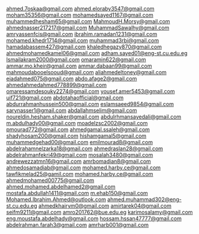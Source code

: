 ahmed.7oskaa@gmail.com
ahmed.eloraby3547@gmail.com
moham35356@gmail.com
mohamedsayed1167@gmail.com
muhammedhesham65@gmail.com
MahmoudH.Morsy@gmail.com
ahmednasser217217@gmail.com
MuhammadSawalhy@gmail.com
amryassenfcis@gmail.com
ibrahim.ramadan1231@gmail.com
mohamed.khedr1714@gmail.com
muhammad3rbi@gmail.com
hamadabassem427@gmail.com
khaledhegazy870@gmail.com
ahmedmohamedkamel06@gmail.com
adham.sayed01@eng-st.cu.edu.eg
Ismailakram2000@gmail.com
omaramin622@gmail.com
ammar.mo.kheir@gmail.com
ammar.dabaan99@gmail.com
mahmoudabooelsooud@gmail.com
aliahmedeltoney@gmail.com
eiadahmed075@gmail.com
abdo.afage2@gmail.com
ahmedahmedahmed778899@gmail.com
omaressamdesouky2274@gmail.com
yousef.amer5453@gmail.com
uif721@gmail.com
abdotahaofficial@gmail.com
abdurrahmanhussein500@gmail.com
eslamsaeed9854@gmail.com
sarynasser1@gmail.com
abdallahmselim@gmail.com
noureldin.hesham.shaker@gmail.com
abdulrhmansayedali@gmail.com
m.abdulhady00@gmail.com
moadelzsc2002@gmail.com
pmourad772@gmail.com
ahmedgamal.ssaleh@gmail.com
shadyhosam200@gmail.com
hishamgamal5@gmail.com
muhammedgehad00@gmail.com
emilmourad8@gmail.com
abdelrahamnelzarka18@gmail.com
ahmedraslan28@gmail.com
abdelrahmanfekri49@gmail.com
mosalah3480@gmail.com
andrewezzatmn16@gmail.com
amrbomadian8@gmail.com
ahmedosamadiab@gmail.com
mohamed.harby.ce@gmail.com
tawfikmelad25@gamil.com
mohamed.harby.ce@gmail.com
ahmedmohamed00775@gmail.com
ahmed.mohamed.abdelhamed2@gmail.com
mostafa.abdullah1411@gmail.com
m.ehab150@gmail.com
Mohamed.Ibrahim.Ahmed@outlook.com
ahmed.muhammad302@eng-st.cu.edu.eg
ahmedkhairym0@gmail.com
amirtarek04@gmail.com
seifm9211@gmail.com
amro201762@bue.edu.eg
karimosalamy@gmail.com
eng.moustafa.abdelhady@gmail.com
hossam.hssan47777@gmail.com
abdelrahman.farah3@gmail.com
amrharb001@gmail.com